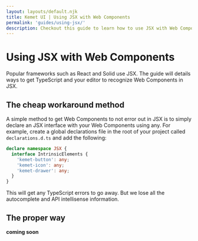 ```yaml
---
layout: layouts/default.njk
title: Kemet UI | Using JSX with Web Components
permalink: 'guides/using-jsx/'
description: Checkout this guide to learn how to use JSX with Web Components.
---
```


# Using JSX with Web Components

Popular frameworks such as React and Solid use JSX. The guide will details ways to get TypeScript and your editor to recognize Web Components in JSX.

## The cheap workaround method

A simple method to get Web Components to not error out in JSX is to simply declare an JSX interface with your Web Components using any. For example, create a global declarations file in the root of your project called `declarations.d.ts` and add the following:

```ts
declare namespace JSX {
  interface IntrinsicElements {
    'kemet-button': any;
    'kemet-icon': any;
    'kemet-drawer': any;
  }
}
```

This will get any TypeScript errors to go away. But we lose all the autocomplete and API intellisense information.

## The proper way

**coming soon**
